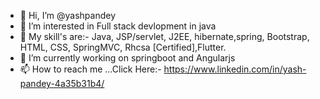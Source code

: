 - 👋 Hi, I’m @yashpandey
- 👀 I’m interested in Full stack devlopment in java
- 💫 My skill's are:- 
     Java, JSP/servlet, J2EE, hibernate,spring,
     Bootstrap, HTML, CSS, SpringMVC, Rhcsa [Certified],Flutter. 
- 🌱 I’m currently working on springboot and Angularjs
- 📫 How to reach me ...Click Here:-
https://www.linkedin.com/in/yash-pandey-4a35b31b4/

